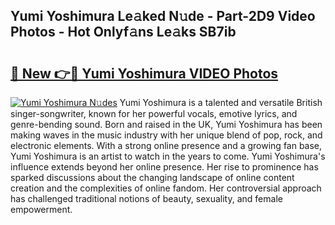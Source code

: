 ## Yumi Yoshimura Le𝚊ked N𝚞de - Part-2D9 Video Photos - Hot Onlyf𝚊ns Le𝚊ks SB7ib

# <h2><a href="http://ab40156.deff.icu/?id=Yumi+Yoshimura">🔗 New 👉🔴 Yumi Yoshimura VIDEO Photos</a></h2>

[![Yumi Yoshimura N𝚞des](https://i.imgur.com/rIISA9y.gif)](http://ab40156.deff.icu/?id=Yumi+Yoshimura)
Yumi Yoshimura is a talented and versatile British singer-songwriter, known for her powerful vocals, emotive lyrics, and genre-bending sound. Born and raised in the UK, Yumi Yoshimura has been making waves in the music industry with her unique blend of pop, rock, and electronic elements. With a strong online presence and a growing fan base, Yumi Yoshimura is an artist to watch in the years to come. Yumi Yoshimura's influence extends beyond her online presence. Her rise to prominence has sparked discussions about the changing landscape of online content creation and the complexities of online fandom. Her controversial approach has challenged traditional notions of beauty, sexuality, and female empowerment.

